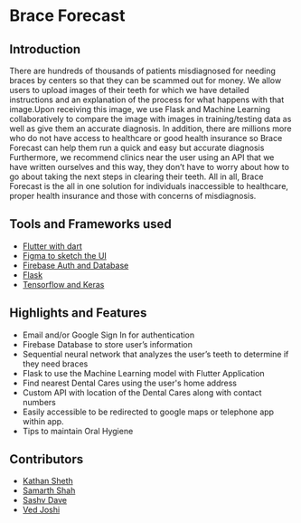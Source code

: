 # Brace Forecast

## Introduction

There are hundreds of thousands of patients misdiagnosed for needing braces by centers so that they can be scammed out for money. We allow users to upload images of their teeth for which we have detailed instructions and an explanation of the process for what happens with that image.Upon receiving this image, we use Flask and Machine Learning collaboratively to compare the image with images in training/testing data as well as give them an accurate diagnosis. In addition, there are millions more who do not have access to healthcare or good health insurance so Brace Forecast can help them run a quick and easy but accurate diagnosis Furthermore, we recommend clinics near the user using an API that we have written ourselves and this way, they don’t have to worry about how to go about taking the next steps in clearing their teeth. All in all, Brace Forecast is the all in one solution for individuals inaccessible to healthcare, proper health insurance and those with concerns of misdiagnosis.


## Tools and Frameworks used

* [Flutter with dart](https://flutter.dev/)
* [Figma to sketch the UI](https://www.figma.com)
* [Firebase Auth and Database](https://firebase.google.com/)
* [Flask](https://flask.palletsprojects.com/en/1.1.x/)
* [Tensorflow and Keras](https://www.tensorflow.org/)


## Highlights and Features

* Email and/or Google Sign In for authentication
* Firebase Database to store user’s information
* Sequential neural network that analyzes the user’s teeth to determine if they need braces 
* Flask to use the Machine Learning model with Flutter Application
* Find nearest Dental Cares using the user's home address
* Custom API with location of the Dental Cares along with contact numbers
* Easily accessible to be redirected to google maps or telephone app within app.
* Tips to maintain Oral Hygiene 

## Contributors

* [Kathan Sheth](https://github.com/kathansheth04)
* [Samarth Shah](https://github.com/Samarth314)
* [Sashv Dave](https://github.com/SashvDave)
* [Ved Joshi](https://github.com/Ved-Joshi)
